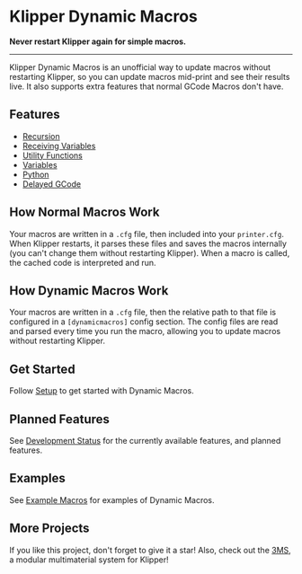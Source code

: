 # Klipper Dynamic Macros

**Never restart Klipper again for simple macros.**

---

Klipper Dynamic Macros is an unofficial way to update macros without restarting Klipper, so you can update macros mid-print and see their results live. It also supports extra features that normal GCode Macros don't have.

## Features

- [Recursion](recursion.md)
- [Receiving Variables](receivingvariables.md)
- [Utility Functions](utilities.md)
- [Variables](variables.md)
- [Python](python.md)
- [Delayed GCode](delayed.md)

## How Normal Macros Work

Your macros are written in a `.cfg` file, then included into your `printer.cfg`. When Klipper restarts, it parses these files and saves the macros internally (you can't change them without restarting Klipper). When a macro is called, the cached code is interpreted and run.

## How Dynamic Macros Work

Your macros are written in a `.cfg` file, then the relative path to that file is configured in a `[dynamicmacros]` config section. The config files are read and parsed every time you run the macro, allowing you to update macros without restarting Klipper.

## Get Started
Follow [Setup](setup.md) to get started with Dynamic Macros.

## Planned Features

See [Development Status](devstatus.md) for the currently available features, and planned features.

## Examples

See [Example Macros](examples.md) for examples of Dynamic Macros.

## More Projects

If you like this project, don't forget to give it a star! Also, check out the [3MS](https://github.com/3dcoded/3ms), a modular multimaterial system for Klipper!